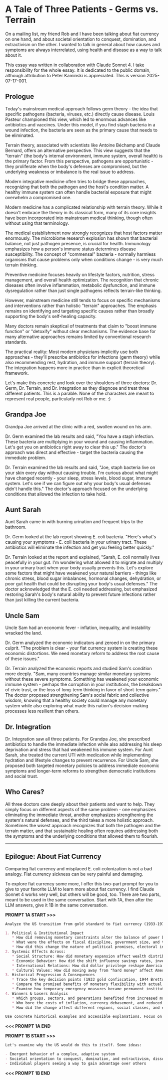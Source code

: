 # A Tale of Three Patients - Germs vs. Terrain

On a mailing list, my friend Rob and I have been talking about fiat currency on one hand, and about societal orientation to conquest, domination, and extractivism on the other. I wanted to talk in general about how causes and symptoms are always interrelated, using health and disease as a way to talk about it.

This essay was written in collaboration with Claude Sonnet 4. I take responsibility for the whole essay. It is dedicated to the public domain, although attribution to Peter Kaminski is appreciated. This is version 2025-07-17-001.

## Prologue

Today's mainstream medical approach follows germ theory - the idea that specific pathogens (bacteria, viruses, etc.) directly cause disease. Louis Pasteur championed this view, which led to enormous advances like antibiotics and vaccines. Under this model, if you find staph bacteria in a wound infection, the bacteria are seen as the primary cause that needs to be eliminated.

Terrain theory, associated with scientists like Antoine Béchamp and Claude Bernard, offers an alternative perspective. This view suggests that the "terrain" (the body's internal environment, immune system, overall health) is the primary factor. From this perspective, pathogens are opportunistic - they proliferate when the body's defenses are compromised, but the underlying weakness or imbalance is the real issue to address.

Modern integrative medicine often tries to bridge these approaches, recognizing that both the pathogen and the host's condition matter. A healthy immune system can often handle bacterial exposure that might overwhelm a compromised one.

Modern medicine has a complicated relationship with terrain theory. While it doesn't embrace the theory in its classical form, many of its core insights have been incorporated into mainstream medical thinking, though often without using that terminology.

The medical establishment now strongly recognizes that host factors matter enormously. The microbiome research explosion has shown that bacterial balance, not just pathogen presence, is crucial for health. Immunology emphasizes how a person's immune status determines disease susceptibility. The concept of "commensal" bacteria - normally harmless organisms that cause problems only when conditions change - is very much terrain thinking.

Preventive medicine focuses heavily on lifestyle factors, nutrition, stress management, and overall health optimization. The recognition that chronic diseases often involve inflammation, metabolic dysfunction, and immune dysregulation rather than just single pathogens reflects terrain-like thinking.

However, mainstream medicine still tends to focus on specific mechanisms and interventions rather than holistic "terrain" approaches. The emphasis remains on identifying and targeting specific causes rather than broadly supporting the body's self-healing capacity.

Many doctors remain skeptical of treatments that claim to "boost immune function" or "detoxify" without clear mechanisms. The evidence base for many alternative approaches remains limited by conventional research standards.

The practical reality: Most modern physicians implicitly use both approaches - they'll prescribe antibiotics for infections (germ theory) while also recommending rest, hydration, and immune support (terrain theory). The integration happens more in practice than in explicit theoretical framework.

Let's make this concrete and look over the shoulders of three doctors: Dr. Germ, Dr. Terrain, and Dr. Integration as they diagnose and treat three different patients. This is a parable. None of the characters are meant to represent real people, particularly not Rob or me. :)

## Grandpa Joe

Grandpa Joe arrived at the clinic with a red, swollen wound on his arm.

Dr. Germ examined the lab results and said, "You have a staph infection. These bacteria are multiplying in your wound and causing inflammation. Let's get you on antibiotics right away to clear this up." The doctor's approach was direct and effective - target the bacteria causing the immediate problem.

Dr. Terrain examined the lab results and said, "Joe, staph bacteria live on your skin every day without causing trouble. I'm curious about what might have changed recently - your sleep, stress levels, blood sugar, immune system. Let's see if we can figure out why your body's usual defenses didn't handle this." The doctor's approach focused on the underlying conditions that allowed the infection to take hold.

## Aunt Sarah

Aunt Sarah came in with burning urination and frequent trips to the bathroom.

Dr. Germ looked at the lab report showing E. coli bacteria. "Here's what's causing your symptoms - E. coli bacteria in your urinary tract. These antibiotics will eliminate the infection and get you feeling better quickly."

Dr. Terrain looked at the report and explained, "Sarah, E. coli normally lives peacefully in your gut. I'm wondering what allowed it to migrate and multiply in your urinary tract when your body usually prevents this. Let's explore some factors that might have weakened your natural barriers - things like chronic stress, blood sugar imbalances, hormonal changes, dehydration, or poor gut health that could be disrupting your body's usual defenses." The doctor acknowledged that the E. coli needed addressing, but emphasized restoring Sarah's body's natural ability to prevent future infections rather than just killing the current bacteria.

## Uncle Sam

Uncle Sam had an economic fever - inflation, inequality, and instability wracked the land.

Dr. Germ analyzed the economic indicators and zeroed in on the primary culprit. "The problem is clear - your fiat currency system is creating these economic distortions. We need monetary reform to address the root cause of these issues."

Dr. Terrain analyzed the economic reports and studied Sam's condition more deeply. "Sam, many countries manage similar monetary systems without these severe symptoms. Something has weakened your economic immune system - perhaps the corruption in your institutions, the breakdown of civic trust, or the loss of long-term thinking in favor of short-term gains." The doctor proposed strengthening Sam's social fabric and collective wisdom, knowing that a healthy society could manage any monetary system while also exploring what made this nation's decision-making processes less resilient than others.

## Dr. Integration

Dr. Integration saw all three patients. For Grandpa Joe, she prescribed antibiotics to handle the immediate infection while also addressing his sleep deprivation and stress that had weakened his immune system. For Aunt Sarah, she treated the current UTI with medication while implementing hydration and lifestyle changes to prevent recurrence. For Uncle Sam, she proposed both targeted monetary policies to address immediate economic symptoms and longer-term reforms to strengthen democratic institutions and social trust.

## Who Cares?

All three doctors care deeply about their patients and want to help. They simply focus on different aspects of the same problem - one emphasizes eliminating the immediate threat, another emphasizes strengthening the system's natural defenses, and the third takes a more holistic approach. Sometimes the wisest approach recognizes that both the pathogen and the terrain matter, and that sustainable healing often requires addressing both the symptoms and the underlying conditions that allowed them to flourish.

---

## Epilogue: About Fiat Currency

Comparing fiat currency and misplaced E. coli colonization is not a bad analogy. Fiat currency sickness can be very painful and damaging.

To explore fiat currency some more, I offer this two-part prompt for you to give to your favorite LLM to learn more about fiat currency. I find Claude Sonnet 4 works very well, but others will be good, too. There are two parts, meant to be used in the same conversation. Start with 1A, then after the LLM answers, give it 1B in the same conversation.

**PROMPT 1A START >>>**

```markdown
Analyze the US transition from gold standard to fiat currency (1933-1971) and its cascading effects on American society, institutions, and global relationships across interconnected systems:

1. Political & Institutional Impact
   * How did removing monetary constraints alter the balance of power between government branches, federal vs. state authority, and democratic accountability?
   * What were the effects on fiscal discipline, government size, and the relationship between citizens and the state?
   * How did this change the nature of political promises, electoral incentives, and policy-making horizons?
2. Systemic Effects Across:
   * Social Structure: How did monetary expansion affect wealth distribution, class mobility, asset ownership patterns, and generational wealth transfer?
   * Economic Behavior: How did the shift influence savings rates, investment patterns, debt accumulation, and entrepreneurial risk-taking?
   * International Relations: How did dollar privilege reshape America's global role, trade relationships, and influence over other nations?
   * Cultural Values: How did moving away from "hard money" affect American attitudes toward thrift, delayed gratification, and financial responsibility?
3. Historical Progression & Consequences
   * Trace the key decision points (1933 gold confiscation, 1944 Bretton Woods, 1971 Nixon Shock) and their immediate justifications versus long-term outcomes
   * Compare the promised benefits of monetary flexibility with actual results across different time periods
   * Examine how temporary emergency measures became permanent institutional changes
4. Winners & Losers Analysis
   * Which groups, sectors, and generations benefited from increased monetary flexibility?
   * Who bore the costs of inflation, currency debasement, and reduced monetary constraints?
   * How did the change affect different regions, social classes, and economic sectors?

Use concrete historical examples and accessible explanations. Focus on how this monetary transformation reshaped American society beyond just economic metrics, examining the interconnections between monetary policy and democratic governance, social cohesion, and national character.
```

**<<< PROMPT 1A END**

**PROMPT 1B START >>>**

```markdown
Let's examine why the US would do this to itself. Some ideas:

- Emergent behavior of a complex, adaptive system
- Societal orientation to conquest, domination, and extractivism, dissociating humanity from living values and replacing them with mechanistic greed
- Individual players seeing a way to gain advantage over others
```

**<<< PROMPT 1B END**
